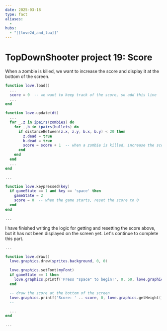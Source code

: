 ```yaml
---
date: 2025-03-18
type: fact
aliases:
  -
hubs:
  - "[[love2d_and_lua]]"
---
```


# TopDownShooter project 19: Score

When a zombie is killed, we want to increase the score and display it at the bottom of the screen.

```lua
function love.load()
  ...
  score = 0  -- we want to keep track of the score, so add this line
  ...
end

function love.update(dt)
  ...
  for _,z in ipairs(zombies) do
    for _,b in ipairs(bullets) do
      if distanceBetween(z.x, z.y, b.x, b.y) < 20 then
        z.dead = true
        b.dead = true
        score = score + 1  -- when a zombie is killed, increase the score
      end
    end
  end
  ...
end

...

function love.keypressed(key)
  if gameState == 1 and key == 'space' then
    gameState = 2
    score = 0  -- when the game starts, reset the score to 0
  end
end

...

```
I have finished writing the logic for getting and resetting the score above, but it has not been displayed on the screen yet. Let's continue to complete this part.

```lua
...

function love.draw()
  love.graphics.draw(sprites.background, 0, 0)

  love.graphics.setFont(myFont)
  if gameState == 1 then
    love.graphics.printf('Press "space" to begin!', 0, 50, love.graphics.getWidth(), 'center')
  end

  -- draw the score at the bottom of the screen
  love.graphics.printf('Score: ' .. score, 0, love.graphics.getHeight() - 100, love.graphics.getWidth(), 'center')
  --                                                                    ^^^^^ this is the padding from the bottom of the screen

  ...
end

...

```

